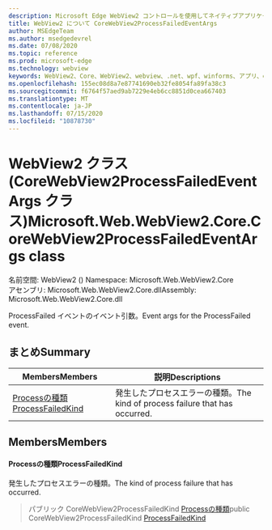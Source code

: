 ```yaml
---
description: Microsoft Edge WebView2 コントロールを使用してネイティブアプリケーションに web 技術 (HTML、CSS、JavaScript) を埋め込む
title: WebView2 について CoreWebView2ProcessFailedEventArgs
author: MSEdgeTeam
ms.author: msedgedevrel
ms.date: 07/08/2020
ms.topic: reference
ms.prod: microsoft-edge
ms.technology: webview
keywords: WebView2、Core、WebView2、webview、.net、wpf、winforms、アプリ、edge、CoreWebView2、CoreWebView2Controller、browser control、edge html、Microsoft の WebView2。 CoreWebView2ProcessFailedEventArgs。
ms.openlocfilehash: 155ec08d8a7e87741690eb32fe8054fa89fa38c3
ms.sourcegitcommit: f6764f57aed9ab7229e4eb6cc8851d0cea667403
ms.translationtype: MT
ms.contentlocale: ja-JP
ms.lasthandoff: 07/15/2020
ms.locfileid: "10878730"
---
```

# <span data-ttu-id="548bb-104">WebView2 クラス (CoreWebView2ProcessFailedEventArgs クラス)</span><span class="sxs-lookup"><span data-stu-id="548bb-104">Microsoft.Web.WebView2.Core.CoreWebView2ProcessFailedEventArgs class</span></span> 

<span data-ttu-id="548bb-105">名前空間: WebView2 () </span><span class="sxs-lookup"><span data-stu-id="548bb-105">Namespace: Microsoft.Web.WebView2.Core</span></span>\
<span data-ttu-id="548bb-106">アセンブリ: Microsoft.Web.WebView2.Core.dll</span><span class="sxs-lookup"><span data-stu-id="548bb-106">Assembly: Microsoft.Web.WebView2.Core.dll</span></span>

<span data-ttu-id="548bb-107">ProcessFailed イベントのイベント引数。</span><span class="sxs-lookup"><span data-stu-id="548bb-107">Event args for the ProcessFailed event.</span></span>

## <span data-ttu-id="548bb-108">まとめ</span><span class="sxs-lookup"><span data-stu-id="548bb-108">Summary</span></span>

 <span data-ttu-id="548bb-109">Members</span><span class="sxs-lookup"><span data-stu-id="548bb-109">Members</span></span>                        | <span data-ttu-id="548bb-110">説明</span><span class="sxs-lookup"><span data-stu-id="548bb-110">Descriptions</span></span>
--------------------------------|---------------------------------------------
[<span data-ttu-id="548bb-111">Processの種類</span><span class="sxs-lookup"><span data-stu-id="548bb-111">ProcessFailedKind</span></span>](#processfailedkind) | <span data-ttu-id="548bb-112">発生したプロセスエラーの種類。</span><span class="sxs-lookup"><span data-stu-id="548bb-112">The kind of process failure that has occurred.</span></span>

## <span data-ttu-id="548bb-113">Members</span><span class="sxs-lookup"><span data-stu-id="548bb-113">Members</span></span>

#### <span data-ttu-id="548bb-114">Processの種類</span><span class="sxs-lookup"><span data-stu-id="548bb-114">ProcessFailedKind</span></span> 

<span data-ttu-id="548bb-115">発生したプロセスエラーの種類。</span><span class="sxs-lookup"><span data-stu-id="548bb-115">The kind of process failure that has occurred.</span></span>

> <span data-ttu-id="548bb-116">パブリック CoreWebView2ProcessFailedKind [Processの種類](#processfailedkind)</span><span class="sxs-lookup"><span data-stu-id="548bb-116">public CoreWebView2ProcessFailedKind [ProcessFailedKind](#processfailedkind)</span></span>

